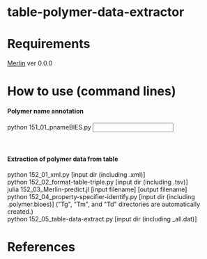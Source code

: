 # table-polymer-data-extractor


# Requirements
[Merlin](https://github.com/hshindo/Merlin.jl) ver 0.0.0


# How to use (command lines)
#### Polymer name annotation
python 151_01_pnameBIES.py <input dir><br>
<br>
<br>
#### Extraction of polymer data from table
python 152_01_xml.py [input dir (including .xml)]<br>
python 152_02_format-table-triple.py [input dir (including .tsv)]<br>
julia 152_03_Merlin-predict.jl [input filename] [output filename]<br>
python 152_04_property-specifier-identify.py [input dir (including .polymer.bioes)] ("Tg", "Tm", and "Td" directories are automatically created.)<br>
python 152_05_table-data-extract.py [input dir (including _all.dat)]<br>


# References

